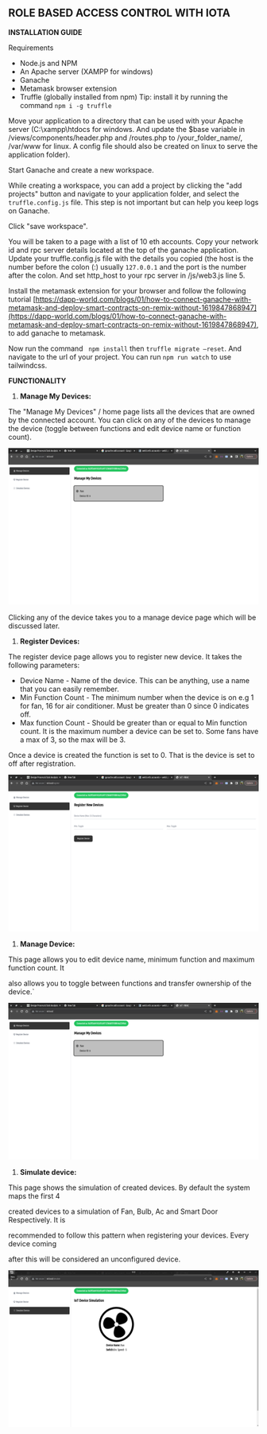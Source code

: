## **ROLE BASED ACCESS CONTROL WITH IOTA**

**INSTALLATION GUIDE**

Requirements

- Node.js and NPM
- An Apache server (XAMPP for windows)
- Ganache
- Metamask browser extension
- Truffle (globally installed from npm)
  Tip: install it by running the command `npm i -g truffle`

Move your application to a directory that can be used with your Apache server (C:\xampp\htdocs for windows. And update the $base variable in /views/components/header.php and /routes.php to /your_folder_name/, /var/www for linux. A config file should also be created on linux to serve the application folder).

Start Ganache and create a new workspace.

While creating a workspace, you can add a project by clicking the "add projects" button and navigate to your application folder, and select the `truffle.config.js` file. This step is not important but can help you keep logs on Ganache.

Click "save workspace".

You will be taken to a page with a list of 10 eth accounts. Copy your network id and rpc server details located at the top of the ganache application. Update your truffle.config.js file with the details you copied (the host is the number before the colon (:) usually `127.0.0.1` and the port is the number after the colon. And set http_host to your rpc server in /js/web3.js line 5.

Install the metamask extension for your browser and follow the following tutorial [https://dapp-world.com/blogs/01/how-to-connect-ganache-with-metamask-and-deploy-smart-contracts-on-remix-without-1619847868947](https://dapp-world.com/blogs/01/how-to-connect-ganache-with-metamask-and-deploy-smart-contracts-on-remix-without-1619847868947), to add ganache to metamask.

Now run the command ` npm install` then `truffle migrate –reset`. And navigate to the url of your project. You can run `npm run watch` to use tailwindcss.

**FUNCTIONALITY**

1. **Manage My Devices:**

The "Manage My Devices" / home page lists all the devices that are owned by the connected account. You can click on any of the devices to manage the device (toggle between functions and edit device name or function count).

![](https://github.com/xenonwellz/IoT-RBAC/raw/master/images/4.png)

Clicking any of the device takes you to a manage device page which will be discussed later.

1. **Register Devices:**

The register device page allows you to register new device. It takes the following parameters:

- Device Name - Name of the device. This can be anything, use a name that you can easily remember.
- Min Function Count - The minimum number when the device is on e.g 1 for fan, 16 for air conditioner. Must be greater than 0 since 0 indicates off.
- Max function Count - Should be greater than or equal to Min function count. It is the maximum number a device can be set to. Some fans have a max of 3, so the max will be 3.

Once a device is created the function is set to 0. That is the device is set to off after registration.

![](https://github.com/xenonwellz/IoT-RBAC/raw/master/images/2.png)

1. **Manage Device:**

This page allows you to edit device name, minimum function and maximum function count. It

also allows you to toggle between functions and transfer ownership of the device.`

![](https://github.com/xenonwellz/IoT-RBAC/raw/master/images/4.png)

1. **Simulate device:**

This page shows the simulation of created devices. By default the system maps the first 4

created devices to a simulation of Fan, Bulb, Ac and Smart Door Respectively. It is

recommended to follow this pattern when registering your devices. Every device coming

after this will be considered an unconfigured device.

![](https://github.com/xenonwellz/IoT-RBAC/raw/master/images/3.png)
